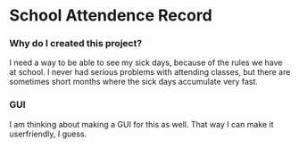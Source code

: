 # School Attendence Record

### Why do I created this project?

I need a way to be able to see my sick days,
because of the rules we have at school.
I never had serious problems with attending classes,
but there are sometimes short months where the sick days
accumulate very fast.

### GUI

I am thinking about making a GUI for this as well.
That way I can make it userfriendly, I guess.
